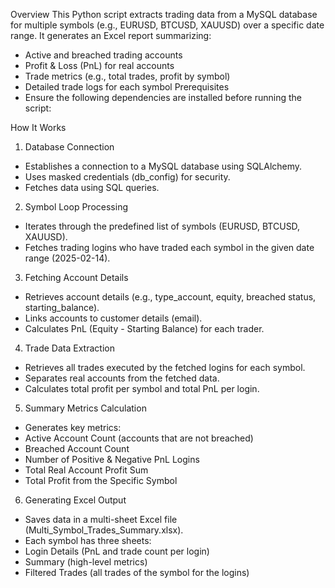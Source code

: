 Overview
This Python script extracts trading data from a MySQL database for multiple symbols (e.g., EURUSD, BTCUSD, XAUUSD) over a specific date range. It generates an Excel report summarizing:

- Active and breached trading accounts
- Profit & Loss (PnL) for real accounts
- Trade metrics (e.g., total trades, profit by symbol)
- Detailed trade logs for each symbol
Prerequisites
- Ensure the following dependencies are installed before running the script:


How It Works
1. Database Connection
- Establishes a connection to a MySQL database using SQLAlchemy.
- Uses masked credentials (db_config) for security.
- Fetches data using SQL queries.
2. Symbol Loop Processing
- Iterates through the predefined list of symbols (EURUSD, BTCUSD, XAUUSD).
- Fetches trading logins who have traded each symbol in the given date range (2025-02-14).
3. Fetching Account Details
- Retrieves account details (e.g., type_account, equity, breached status, starting_balance).
- Links accounts to customer details (email).
- Calculates PnL (Equity - Starting Balance) for each trader.
4. Trade Data Extraction
- Retrieves all trades executed by the fetched logins for each symbol.
- Separates real accounts from the fetched data.
- Calculates total profit per symbol and total PnL per login.
5. Summary Metrics Calculation
- Generates key metrics:
- Active Account Count (accounts that are not breached)
- Breached Account Count
- Number of Positive & Negative PnL Logins
- Total Real Account Profit Sum
- Total Profit from the Specific Symbol
6. Generating Excel Output
- Saves data in a multi-sheet Excel file (Multi_Symbol_Trades_Summary.xlsx).
- Each symbol has three sheets:
- Login Details (PnL and trade count per login)
- Summary (high-level metrics)
- Filtered Trades (all trades of the symbol for the logins)

